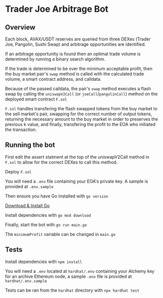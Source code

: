 # Trader Joe Arbitrage Bot

## Overview
Each block, AVAX/USDT reserves are queried from three DEXes (Trader Joe, Pangolin, Sushi Swap) and arbitrage opportunities are identified.

If an arbitrage opportunity is found then an optimal trade volume is determined by running a binary search algorithm.

If the trade is determined to be over the minimum acceptable profit, then the buy market pair's `swap` method is called with the calculated trade volume, a smart contract address, and calldata. 

Because of the passed calldata, the pair's `swap` method executes a flash swap by calling the `uniswapV2Call` (or `joeCall`/`pangolinCall`) method on the deployed smart contract `F.sol`

`F.sol` handles transfering the flash swapped tokens from the buy market to the sell market's pair, swapping for the correct number of output tokens, returning the necessary amount to the buy market in order to preserves the previous k value, and finally, transfering the profit to the EOA who initiated the transaction.

## Running the bot

First edit the assert statment at the top of the uniswapV2Call method in `F.sol` to allow for the correct DEXes to call this method.

Deploy `F.sol`

You will need a `.env` file containing your EOA's private key. A sample is provided at `.env.sample`

Then ensure you have Go installed with `go version`

[Download & Install Go](https://go.dev/doc/install)

Install dependencies with `go mod download`

Finally, start the bot with `go run main.go`

The `minimumProfit` variable can be changed in `main.go`

## Tests

Install dependencies with `npm install`

You will need a `.env` located at `hardhat/.env` containing your Alchemy key for an archive Ethereum node, a sample `.env` file is provided at `hardhat/.env.sample`

Tests can be ran from the `hardhat` directory with `npx hardhat test`
